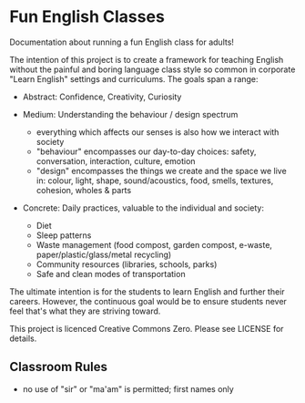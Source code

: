 # Fun English Classes
Documentation about running a fun English class for adults!

The intention of this project is to create a framework for teaching English without the painful and boring language class style so common in corporate "Learn English" settings and curriculums. The goals span a range:

- Abstract: Confidence, Creativity, Curiosity

- Medium: Understanding the behaviour / design spectrum
  - everything which affects our senses is also how we interact with society
  - "behaviour" encompasses our day-to-day choices: safety, conversation, interaction, culture, emotion
  - "design" encompasses the things we create and the space we live in: colour, light, shape, sound/acoustics, food, smells, textures, cohesion, wholes & parts

- Concrete: Daily practices, valuable to the individual and society: 
  - Diet
  - Sleep patterns
  - Waste management (food compost, garden compost, e-waste, paper/plastic/glass/metal recycling)
  - Community resources (libraries, schools, parks)
  - Safe and clean modes of transportation

The ultimate intention is for the students to learn English and further their careers. However, the continuous goal would be to ensure students never feel that's what they are striving toward.  

This project is licenced Creative Commons Zero. Please see LICENSE for details.

## Classroom Rules

- no use of "sir" or "ma'am" is permitted; first names only
